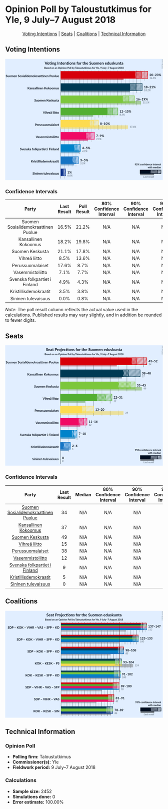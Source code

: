 # Opinion Poll by Taloustutkimus for Yle, 9 July–7 August 2018

<p align="center"><a href="#voting-intentions">Voting Intentions</a> | <a href="#seats">Seats</a> | <a href="#coalitions">Coalitions</a> | <a href="#technical-information">Technical Information</a></p>

## Voting Intentions

![Graph with voting intentions not yet produced](2018-08-07-Taloustutkimus.png "Voting Intentions")

### Confidence Intervals

| Party | Last Result | Poll Result | 80% Confidence Interval | 90% Confidence Interval | 95% Confidence Interval | 99% Confidence Interval |
|:-----:|:-----------:|:-----------:|:-----------------------:|:-----------------------:|:-----------------------:|:-----------------------:|
| Suomen Sosialidemokraattinen Puolue | 16.5% | 21.2% | N/A |N/A |N/A |N/A |
| Kansallinen Kokoomus | 18.2% | 19.8% | N/A |N/A |N/A |N/A |
| Suomen Keskusta | 21.1% | 17.8% | N/A |N/A |N/A |N/A |
| Vihreä liitto | 8.5% | 13.6% | N/A |N/A |N/A |N/A |
| Perussuomalaiset | 17.6% | 8.7% | N/A |N/A |N/A |N/A |
| Vasemmistoliitto | 7.1% | 7.7% | N/A |N/A |N/A |N/A |
| Svenska folkpartiet i Finland | 4.9% | 4.3% | N/A |N/A |N/A |N/A |
| Kristillisdemokraatit | 3.5% | 3.8% | N/A |N/A |N/A |N/A |
| Sininen tulevaisuus | 0.0% | 0.8% | N/A |N/A |N/A |N/A |

*Note:* The poll result column reflects the actual value used in the calculations. Published results may vary slightly, and in addition be rounded to fewer digits.

## Seats

![Graph with seats not yet produced](2018-08-07-Taloustutkimus-seats.png "Seats")

### Confidence Intervals

| Party | Last Result | Median | 80% Confidence Interval | 90% Confidence Interval | 95% Confidence Interval | 99% Confidence Interval |
|:-----:|:-----------:|:------:|:-----------------------:|:-----------------------:|:-----------------------:|:-----------------------:|
| <a href="#suomen-sosialidemokraattinen-puolue">Suomen Sosialidemokraattinen Puolue</a> | 34 | N/A | N/A |N/A |N/A |N/A |
| <a href="#kansallinen-kokoomus">Kansallinen Kokoomus</a> | 37 | N/A | N/A |N/A |N/A |N/A |
| <a href="#suomen-keskusta">Suomen Keskusta</a> | 49 | N/A | N/A |N/A |N/A |N/A |
| <a href="#vihreä-liitto">Vihreä liitto</a> | 15 | N/A | N/A |N/A |N/A |N/A |
| <a href="#perussuomalaiset">Perussuomalaiset</a> | 38 | N/A | N/A |N/A |N/A |N/A |
| <a href="#vasemmistoliitto">Vasemmistoliitto</a> | 12 | N/A | N/A |N/A |N/A |N/A |
| <a href="#svenska-folkpartiet-i-finland">Svenska folkpartiet i Finland</a> | 9 | N/A | N/A |N/A |N/A |N/A |
| <a href="#kristillisdemokraatit">Kristillisdemokraatit</a> | 5 | N/A | N/A |N/A |N/A |N/A |
| <a href="#sininen-tulevaisuus">Sininen tulevaisuus</a> | 0 | N/A | N/A |N/A |N/A |N/A |


## Coalitions

![Graph with coalitions seats not yet produced](2018-08-07-Taloustutkimus-coalitions-seats.png "Coalitions Seats")


## Technical Information

### Opinion Poll

+ **Polling firm:** Taloustutkimus
+ **Commissioner(s):** Yle
+ **Fieldwork period:** 9 July–7 August 2018

### Calculations

+ **Sample size:** 2452
+ **Simulations done:** 0
+ **Error estimate:** 100.00%

